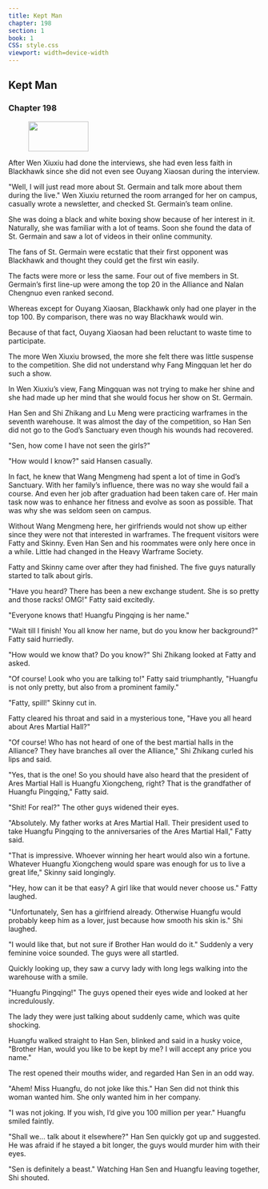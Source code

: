 ```yaml
---
title: Kept Man
chapter: 198
section: 1
book: 1
CSS: style.css
viewport: width=device-width
---
```


## Kept Man

### Chapter 198

<figure>
	<img src="../Images/gem.gif" alt="" id="gem" width="120" height="60" />
</figure>

After Wen Xiuxiu had done the interviews, she had even less faith in Blackhawk since she did not even see Ouyang Xiaosan during the interview.

"Well, I will just read more about St. Germain and talk more about them during the live." Wen Xiuxiu returned the room arranged for her on campus, casually wrote a newsletter, and checked St. Germain’s team online.

She was doing a black and white boxing show because of her interest in it. Naturally, she was familiar with a lot of teams. Soon she found the data of St. Germain and saw a lot of videos in their online community.

The fans of St. Germain were ecstatic that their first opponent was Blackhawk and thought they could get the first win easily.

The facts were more or less the same. Four out of five members in St. Germain’s first line-up were among the top 20 in the Alliance and Nalan Chengnuo even ranked second.

Whereas except for Ouyang Xiaosan, Blackhawk only had one player in the top 100. By comparison, there was no way Blackhawk would win.

Because of that fact, Ouyang Xiaosan had been reluctant to waste time to participate.

The more Wen Xiuxiu browsed, the more she felt there was little suspense to the competition. She did not understand why Fang Mingquan let her do such a show.

In Wen Xiuxiu’s view, Fang Mingquan was not trying to make her shine and she had made up her mind that she would focus her show on St. Germain.

Han Sen and Shi Zhikang and Lu Meng were practicing warframes in the seventh warehouse. It was almost the day of the competition, so Han Sen did not go to the God’s Sanctuary even though his wounds had recovered.

"Sen, how come I have not seen the girls?"

"How would I know?" said Hansen casually.

In fact, he knew that Wang Mengmeng had spent a lot of time in God’s Sanctuary. With her family’s influence, there was no way she would fail a course. And even her job after graduation had been taken care of. Her main task now was to enhance her fitness and evolve as soon as possible. That was why she was seldom seen on campus.

Without Wang Mengmeng here, her girlfriends would not show up either since they were not that interested in warframes. The frequent visitors were Fatty and Skinny. Even Han Sen and his roommates were only here once in a while. Little had changed in the Heavy Warframe Society.

Fatty and Skinny came over after they had finished. The five guys naturally started to talk about girls.

"Have you heard? There has been a new exchange student. She is so pretty and those racks! OMG!" Fatty said excitedly.

"Everyone knows that! Huangfu Pingqing is her name."

"Wait till I finish! You all know her name, but do you know her background?" Fatty said hurriedly.

"How would we know that? Do you know?" Shi Zhikang looked at Fatty and asked.

"Of course! Look who you are talking to!" Fatty said triumphantly, "Huangfu is not only pretty, but also from a prominent family."

"Fatty, spill!" Skinny cut in.

Fatty cleared his throat and said in a mysterious tone, "Have you all heard about Ares Martial Hall?"

"Of course! Who has not heard of one of the best martial halls in the Alliance? They have branches all over the Alliance," Shi Zhikang curled his lips and said.

"Yes, that is the one! So you should have also heard that the president of Ares Martial Hall is Huangfu Xiongcheng, right? That is the grandfather of Huangfu Pingqing," Fatty said.

"Shit! For real?" The other guys widened their eyes.

"Absolutely. My father works at Ares Martial Hall. Their president used to take Huangfu Pingqing to the anniversaries of the Ares Martial Hall," Fatty said.

"That is impressive. Whoever winning her heart would also win a fortune. Whatever Huangfu Xiongcheng would spare was enough for us to live a great life," Skinny said longingly.

"Hey, how can it be that easy? A girl like that would never choose us." Fatty laughed.

"Unfortunately, Sen has a girlfriend already. Otherwise Huangfu would probably keep him as a lover, just because how smooth his skin is." Shi laughed.

"I would like that, but not sure if Brother Han would do it." Suddenly a very feminine voice sounded. The guys were all startled.

Quickly looking up, they saw a curvy lady with long legs walking into the warehouse with a smile.

"Huangfu Pingqing!" The guys opened their eyes wide and looked at her incredulously.

The lady they were just talking about suddenly came, which was quite shocking.

Huangfu walked straight to Han Sen, blinked and said in a husky voice, "Brother Han, would you like to be kept by me? I will accept any price you name."

The rest opened their mouths wider, and regarded Han Sen in an odd way.

"Ahem! Miss Huangfu, do not joke like this." Han Sen did not think this woman wanted him. She only wanted him in her company.

"I was not joking. If you wish, I’d give you 100 million per year." Huangfu smiled faintly.

"Shall we… talk about it elsewhere?" Han Sen quickly got up and suggested. He was afraid if he stayed a bit longer, the guys would murder him with their eyes.

"Sen is definitely a beast." Watching Han Sen and Huangfu leaving together, Shi shouted.